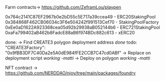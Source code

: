 Farm contracts-> https://github.com/ZeframLou/playpen

0x764c2141C87EF2967b0e2bD55c5E717a39ccea49 - ERC20StakingPool
0x384868F462CB06034c3F6e504242f991513Cef70 - StakingPoolFactory
0xEe0aD1622A923368cea05d92b29938aB052144b6 - ERC721StakingPool
0xaFa799402aB462b8FadcE88aB6f974BDc882c613 - xERC20



done:
-> Find CREATE3 polygon deployment address *done*
todo: 
"CREATE3Factory": "0x9fBB3DF7C40Da2e5A0dE984fFE2CCB7C47cd0ABf"
-> Replace on deployment script *working -matti*
-> Deploy on polygon *working -matti*

NFT contract -> https://github.com/NERDDAO/njoy/tree/main/packages/foundry
